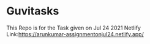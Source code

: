 # Guvitasks
This Repo is for the Task given on Jul 24 2021
Netlify Link:https://arunkumar-assignmentonjul24.netlify.app/
